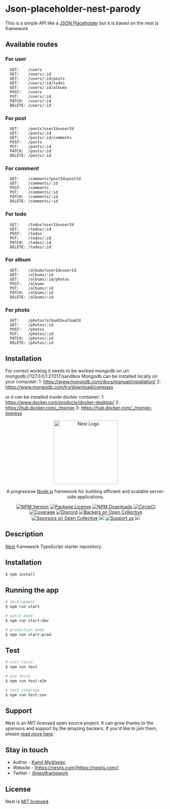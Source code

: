 # Json-placeholder-nest-parody

This is a simple API like a <a href="https://jsonplaceholder.typicode.com/">JSON Placeholder</a> but it is based on the nest js framework

## Available routes

### For user

```
  GET:    /users
  GET:    /users/:id
  GET:    /users/:id/posts
  GET:    /users/:id/todos
  GET:    /users/:id/albums
  POST:   /users
  PUT:    /users/:id
  PATCH:  /users/:id
  DELETE: /users/:id
```

### For post

```
  GET:    /posts?userId=userId
  GET:    /posts/:id
  GET:    /posts/:id/comments
  POST:   /posts
  PUT:    /posts/:id
  PATCH:  /posts/:id
  DELETE: /posts/:id
```

### For comment

```
  GET:    /comments?postId=postId
  GET:    /comments/:id
  POST:   /comments
  PUT:    /comments/:id
  PATCH:  /comments/:id
  DELETE: /comments/:id
```

### For todo

```
  GET:    /todos?userId=userId
  GET:    /todos/:id
  POST:   /todos
  PUT:    /todos/:id
  PATCH:  /todos/:id
  DELETE: /todos/:id
```

### For album

```
  GET:    /albums?userId=userId
  GET:    /albums/:id
  GET:    /albums/:id/photos
  POST:   /albums
  PUT:    /albums/:id
  PATCH:  /albums/:id
  DELETE: /albums/:id
```

### For photo

```
  GET:    /photos?albumId=albumId
  GET:    /photos/:id
  POST:   /photos
  PUT:    /photos/:id
  PATCH:  /photos/:id
  DELETE: /photos/:id
```

## Installation

For correct working it needs to be worked mongodb on url: mongodb://127.0.0.1:27017/sandbox
Mongodb can be installed locally on your computer:
1: https://www.mongodb.com/docs/manual/installation/
2: https://www.mongodb.com/try/download/compass

or it can be installed inside docker container:
1: https://www.docker.com/products/docker-desktop/
2: https://hub.docker.com/_/mongo
3: https://hub.docker.com/_/mongo-express

<p align="center">
  <a href="http://nestjs.com/" target="blank"><img src="https://nestjs.com/img/logo-small.svg" width="200" alt="Nest Logo" /></a>
</p>

[circleci-image]: https://img.shields.io/circleci/build/github/nestjs/nest/master?token=abc123def456
[circleci-url]: https://circleci.com/gh/nestjs/nest

  <p align="center">A progressive <a href="http://nodejs.org" target="_blank">Node.js</a> framework for building efficient and scalable server-side applications.</p>
    <p align="center">
<a href="https://www.npmjs.com/~nestjscore" target="_blank"><img src="https://img.shields.io/npm/v/@nestjs/core.svg" alt="NPM Version" /></a>
<a href="https://www.npmjs.com/~nestjscore" target="_blank"><img src="https://img.shields.io/npm/l/@nestjs/core.svg" alt="Package License" /></a>
<a href="https://www.npmjs.com/~nestjscore" target="_blank"><img src="https://img.shields.io/npm/dm/@nestjs/common.svg" alt="NPM Downloads" /></a>
<a href="https://circleci.com/gh/nestjs/nest" target="_blank"><img src="https://img.shields.io/circleci/build/github/nestjs/nest/master" alt="CircleCI" /></a>
<a href="https://coveralls.io/github/nestjs/nest?branch=master" target="_blank"><img src="https://coveralls.io/repos/github/nestjs/nest/badge.svg?branch=master#9" alt="Coverage" /></a>
<a href="https://discord.gg/G7Qnnhy" target="_blank"><img src="https://img.shields.io/badge/discord-online-brightgreen.svg" alt="Discord"/></a>
<a href="https://opencollective.com/nest#backer" target="_blank"><img src="https://opencollective.com/nest/backers/badge.svg" alt="Backers on Open Collective" /></a>
<a href="https://opencollective.com/nest#sponsor" target="_blank"><img src="https://opencollective.com/nest/sponsors/badge.svg" alt="Sponsors on Open Collective" /></a>
<a href="https://paypal.me/kamilmysliwiec" target="_blank"><img src="https://img.shields.io/badge/Donate-PayPal-ff3f59.svg"/></a>
<a href="https://opencollective.com/nest#sponsor"  target="_blank"><img src="https://img.shields.io/badge/Support%20us-Open%20Collective-41B883.svg" alt="Support us"></a>
<a href="https://twitter.com/nestframework" target="_blank"><img src="https://img.shields.io/twitter/follow/nestframework.svg?style=social&label=Follow"></a>
</p>
  <!--[![Backers on Open Collective](https://opencollective.com/nest/backers/badge.svg)](https://opencollective.com/nest#backer)
  [![Sponsors on Open Collective](https://opencollective.com/nest/sponsors/badge.svg)](https://opencollective.com/nest#sponsor)-->

## Description

[Nest](https://github.com/nestjs/nest) framework TypeScript starter repository.

## Installation

```bash
$ npm install
```

## Running the app

```bash
# development
$ npm run start

# watch mode
$ npm run start:dev

# production mode
$ npm run start:prod
```

## Test

```bash
# unit tests
$ npm run test

# e2e tests
$ npm run test:e2e

# test coverage
$ npm run test:cov
```

## Support

Nest is an MIT-licensed open source project. It can grow thanks to the sponsors and support by the amazing backers. If you'd like to join them, please [read more here](https://docs.nestjs.com/support).

## Stay in touch

- Author - [Kamil Myśliwiec](https://kamilmysliwiec.com)
- Website - [https://nestjs.com](https://nestjs.com/)
- Twitter - [@nestframework](https://twitter.com/nestframework)

## License

Nest is [MIT licensed](LICENSE).
